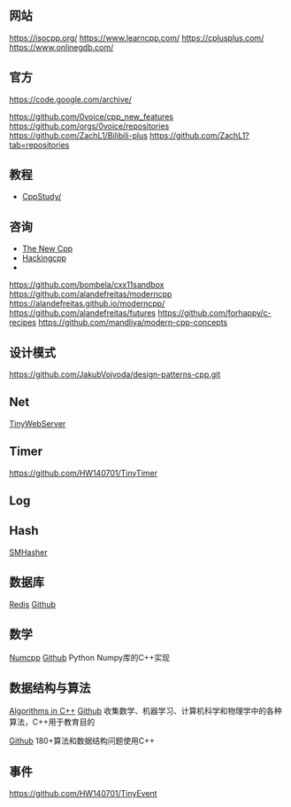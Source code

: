 ## 网站
https://isocpp.org/
https://www.learncpp.com/
https://cplusplus.com/
https://www.onlinegdb.com/

## 官方

https://code.google.com/archive/

https://github.com/0voice/cpp_new_features
https://github.com/orgs/0voice/repositories
https://github.com/ZachL1/Bilibili-plus
https://github.com/ZachL1?tab=repositories

## 教程

* [CppStudy/](https://demon90s.github.io/CppStudy/)

## 咨询
* [The New Cpp](https://thenewcpp.wordpress.com/)
* [Hackingcpp](https://hackingcpp.com/index.html)
* 
https://github.com/bombela/cxx11sandbox
https://github.com/alandefreitas/moderncpp
https://alandefreitas.github.io/moderncpp/
https://github.com/alandefreitas/futures
https://github.com/forhappy/c-recipes
https://github.com/mandliya/modern-cpp-concepts

## 设计模式
https://github.com/JakubVojvoda/design-patterns-cpp.git

## Net
[TinyWebServer](https://github.com/qinguoyi/TinyWebServer)

## Timer
https://github.com/HW140701/TinyTimer


## Log

## Hash
[SMHasher](https://github.com/aappleby/smhasher)

## 数据库
[Redis](https://redis.io/) [Github](https://github.com/redis/redis)

## 数学
[Numcpp](dpilger26.github.io/NumCpp) [Github](https://github.com/dpilger26/NumCpp) Python Numpy库的C++实现

## 数据结构与算法
[Algorithms in C++](https://thealgorithms.github.io/C-Plus-Plus/) [Github](https://github.com/TheAlgorithms/C-Plus-Plus) 收集数学、机器学习、计算机科学和物理学中的各种算法，C++用于教育目的

[Github](https://github.com/mandliya/algorithms_and_data_structures) 180+算法和数据结构问题使用C++

## 事件
https://github.com/HW140701/TinyEvent


